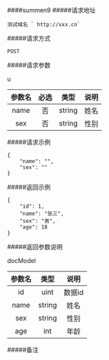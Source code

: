 ####summen9
#####请求地址
```text
测试域名 ` http://xxx.cn`

```
#####请求方式
```text
POST
```
#####请求参数

u

|参数名|必选|类型|说明|
|:----:|:---:|:-----:|:-----:|
|name|否|string|姓名|
|sex|否|string|性别|

#####请求示例
```text
{
	"name": "",
	"sex": ""
}
```
#####返回示例
```text
{
	"id": 1,
	"name": "张三",
	"sex": "男",
	"age": 18
}
```
#####返回参数说明

docModel

|参数名|类型|说明|
|:----:|:-----:|:-----:|
|id|uint|数据id|
|name|string|姓名|
|sex|string|性别|
|age|int|年龄|

#####备注
